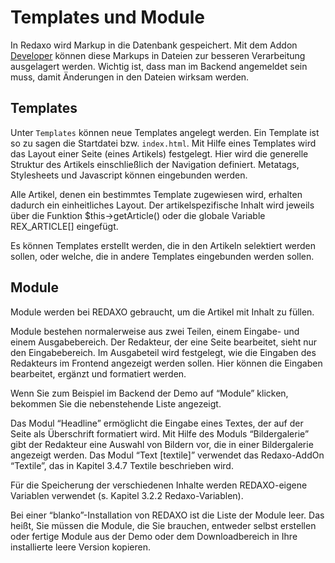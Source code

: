# Templates und Module

In Redaxo wird Markup in die Datenbank gespeichert. Mit dem Addon [Developer](http://www.redaxo.org/de/download/addons/?addon_id=338&searchtxt=&cat_id=-1) können diese Markups in Dateien zur besseren Verarbeitung ausgelagert werden. Wichtig ist, dass man im Backend angemeldet sein muss, damit Änderungen in den Dateien wirksam werden.

## Templates

Unter `Templates` können neue Templates angelegt werden. Ein Template ist so zu sagen die Startdatei bzw. `index.html`. Mit Hilfe eines Templates wird das Layout einer Seite (eines Artikels) festgelegt. Hier wird die generelle Struktur des Artikels einschließlich der Navigation definiert. Metatags, Stylesheets und Javascript können eingebunden werden.

Alle Artikel, denen ein bestimmtes Template zugewiesen wird, erhalten dadurch ein einheitliches Layout. Der artikelspezifische Inhalt wird jeweils über die Funktion $this->getArticle() oder die globale Variable REX_ARTICLE[] eingefügt.

Es können Templates erstellt werden, die in den Artikeln selektiert werden sollen, oder welche, die in andere Templates eingebunden werden sollen.

## Module

Module werden bei REDAXO gebraucht, um die Artikel mit Inhalt zu füllen.

Module bestehen normalerweise aus zwei Teilen, einem Eingabe- und einem Ausgabebereich. Der Redakteur, der eine Seite bearbeitet, sieht nur den Eingabebereich. Im Ausgabeteil wird festgelegt, wie die Eingaben des Redakteurs im Frontend angezeigt werden sollen. Hier können die Eingaben bearbeitet, ergänzt und formatiert werden.

Wenn Sie zum Beispiel im Backend der Demo auf “Module” klicken, bekommen Sie die nebenstehende Liste angezeigt.

Das Modul “Headline” ermöglicht die Eingabe eines Textes, der auf der Seite als Überschrift formatiert wird. Mit Hilfe des Moduls “Bildergalerie” gibt der Redakteur eine Auswahl von Bildern vor, die in einer Bildergalerie angezeigt werden. Das Modul “Text [textile]” verwendet das Redaxo-AddOn “Textile”, das in Kapitel 3.4.7 Textile beschrieben wird.

Für die Speicherung der verschiedenen Inhalte werden REDAXO-eigene Variablen verwendet (s. Kapitel 3.2.2 Redaxo-Variablen).

Bei einer “blanko”-Installation von REDAXO ist die Liste der Module leer. Das heißt, Sie müssen die Module, die Sie brauchen, entweder selbst erstellen oder fertige Module aus der Demo oder dem Downloadbereich in Ihre installierte leere Version kopieren.